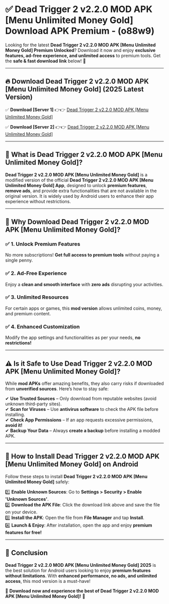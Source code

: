 
# ✅ Dead Trigger 2 v2.2.0 MOD APK [Menu Unlimited Money Gold] Download APK Premium -  (o88w9) 

Looking for the latest **Dead Trigger 2 v2.2.0 MOD APK [Menu Unlimited Money Gold] Premium Unlocked**? Download it now and enjoy **exclusive features, ad-free experience, and unlimited access** to premium tools. Get the **safe & fast download link** below! 🚀

---

## 🔥 Download Dead Trigger 2 v2.2.0 MOD APK [Menu Unlimited Money Gold] (2025 Latest Version)

✅ **Download [Server 1]** 👉👉 [Dead Trigger 2 v2.2.0 MOD APK [Menu Unlimited Money Gold] ](https://apkcomod.com?title=Dead_Trigger_2_v2.2.0_MOD_APK_[Menu_Unlimited_Money_Gold])  

✅ **Download [Server 2]** 👉👉 [Dead Trigger 2 v2.2.0 MOD APK [Menu Unlimited Money Gold] ](https://apkcomod.com?title=Dead_Trigger_2_v2.2.0_MOD_APK_[Menu_Unlimited_Money_Gold])  


---

## 📌 What is Dead Trigger 2 v2.2.0 MOD APK [Menu Unlimited Money Gold]?

**Dead Trigger 2 v2.2.0 MOD APK [Menu Unlimited Money Gold]** is a modified version of the official **Dead Trigger 2 v2.2.0 MOD APK [Menu Unlimited Money Gold] App**, designed to unlock **premium features**, **remove ads**, and provide extra functionalities that are not available in the original version. It is widely used by Android users to enhance their app experience without restrictions.

---

## 🌟 Why Download Dead Trigger 2 v2.2.0 MOD APK [Menu Unlimited Money Gold]?

### ✅ 1. Unlock Premium Features
No more subscriptions! **Get full access to premium tools** without paying a single penny.

### ✅ 2. Ad-Free Experience
Enjoy a **clean and smooth interface** with **zero ads** disrupting your activities.

### ✅ 3. Unlimited Resources
For certain apps or games, this **mod version** allows unlimited coins, money, and premium content.

### ✅ 4. Enhanced Customization
Modify the app settings and functionalities as per your needs, **no restrictions!**

---

## ⚠️ Is it Safe to Use Dead Trigger 2 v2.2.0 MOD APK [Menu Unlimited Money Gold]?

While **mod APKs** offer amazing benefits, they also carry risks if downloaded from **unverified sources**. Here’s how to stay safe:

✔ **Use Trusted Sources** – Only download from reputable websites (avoid unknown third-party sites).  
✔ **Scan for Viruses** – Use **antivirus software** to check the APK file before installing.  
✔ **Check App Permissions** – If an app requests excessive permissions, **avoid it!**  
✔ **Backup Your Data** – Always **create a backup** before installing a modded APK.

---

## 📲 How to Install Dead Trigger 2 v2.2.0 MOD APK [Menu Unlimited Money Gold] on Android

Follow these steps to install **Dead Trigger 2 v2.2.0 MOD APK [Menu Unlimited Money Gold]** safely:

1️⃣ **Enable Unknown Sources**: Go to **Settings > Security > Enable 'Unknown Sources'**.  
2️⃣ **Download the APK File**: Click the download link above and save the file on your device.  
3️⃣ **Install the APK**: Open the file from **File Manager** and tap **Install**.  
4️⃣ **Launch & Enjoy**: After installation, open the app and enjoy **premium features for free!**

---

## 🚀 Conclusion

**Dead Trigger 2 v2.2.0 MOD APK [Menu Unlimited Money Gold] 2025** is the best solution for Android users looking to enjoy **premium features without limitations**. With **enhanced performance, no ads, and unlimited access**, this mod version is a must-have!

🔻 **Download now and experience the best of Dead Trigger 2 v2.2.0 MOD APK [Menu Unlimited Money Gold]!** 🔻

